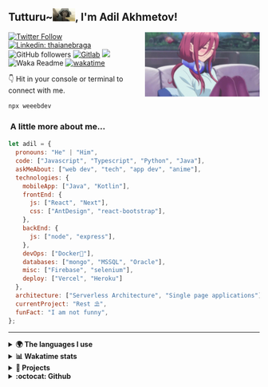 <h2>Tutturu~<img src="img/tuturu.gif" width="45" alt="">, I'm Adil Akhmetov! <img src="img/miku-dance.gif" width="50" alt=""></h2>
<img align='right' src="img/miku.gif" width="230" alt="">
<a href="https://sdu.edu.kz/"><img src="img/sdu-ahegao.svg" align="right" width="100" alt=""></a>
</em></p>

[![Twitter Follow](https://img.shields.io/twitter/follow/weeebdev?label=Follow)](https://twitter.com/intent/follow?screen_name=weeebdev)
[![Linkedin: thaianebraga](https://img.shields.io/badge/-adildev-blue?style=flat-square&logo=Linkedin&logoColor=white&link=https://www.linkedin.com/in/adildev/)](https://www.linkedin.com/in/adildev/)
![GitHub followers](https://img.shields.io/github/followers/weeebdev?label=Follow&style=flat-square)
[![Gitlab](https://img.shields.io/badge/Gitlab-weeebdev-orange?style=flat-square&logo=gitlab)](https://gitlab.com/weeebdev)
![](https://visitor-badge.glitch.me/badge?page_id=weeebdev.weeebdev)
![Waka Readme](https://github.com/weeebdev/weeebdev/workflows/Waka%20Readme/badge.svg)
[![wakatime](https://wakatime.com/badge/user/1fb6390f-222e-4088-8de8-840ef1443858.svg)](https://wakatime.com/@1fb6390f-222e-4088-8de8-840ef1443858)
<!-- [![Leetcode badge](https://leetcode-badge.chyroc.cn/?name=user3449f)](https://leetcode.com/user3449f/) -->

👇 Hit in your console or terminal to connect with me.

```bash
npx weeebdev
```

### <img src="https://media.giphy.com/media/VgCDAzcKvsR6OM0uWg/giphy.gif" width="50" alt=""> A little more about me...

```javascript
let adil = {
  pronouns: "He" | "Him",
  code: ["Javascript", "Typescript", "Python", "Java"],
  askMeAbout: ["web dev", "tech", "app dev", "anime"],
  technologies: {
    mobileApp: ["Java", "Kotlin"],
    frontEnd: {
      js: ["React", "Next"],
      css: ["AntDesign", "react-bootstrap"],
    },
    backEnd: {
      js: ["node", "express"],
    },
    devOps: ["Docker🐳"],
    databases: ["mongo", "MSSQL", "Oracle"],
    misc: ["Firebase", "selenium"],
    deploy: ["Vercel", "Heroku"]
  },
  architecture: ["Serverless Architecture", "Single page applications"],
  currentProject: "Rest ⛱",
  funFact: "I am not funny",
};
```

---

<details>
  <summary><b>🌍 The languages I use</b></summary>
  <hr>
  
  
| ⏰ Past month | ⌛️ Past Year |
|---|---|
| <a href="https://wakatime.com/@adildev"><img src="https://wakatime.com/share/@adilDev/4ebe423a-b427-4031-b073-d221b9528df7.svg" height="300px"></a> | <a href="https://wakatime.com/@adildev"><img src="https://wakatime.com/share/@adilDev/1b4a30f1-9a7f-47fe-b8d2-0fc90f37fcd3.svg" height="300px"></a> |
</details>

<details>
<summary><b>📊 Wakatime stats</b><br></summary>
<div>
<hr/>

<!--START_SECTION:waka-->
![Code Time](http://img.shields.io/badge/Code%20Time-4%2C698%20hrs%2012%20mins-blue)

![Profile Views](http://img.shields.io/badge/Profile%20Views-0-blue)

![Lines of code](https://img.shields.io/badge/From%20Hello%20World%20I%27ve%20Written-9.1%20million%20lines%20of%20code-blue)

**🐱 My GitHub Data** 

> 📦 572.3 kB Used in GitHub's Storage 
 > 
> 🏆 1,065 Contributions in the Year 2024
 > 
> 💼 Opted to Hire
 > 
> 📜 63 Public Repositories 
 > 
> 🔑 15 Private Repositories 
 > 
**I'm an Early 🐤** 

```text
🌞 Morning                408 commits         █░░░░░░░░░░░░░░░░░░░░░░░░   04.99 % 
🌆 Daytime                3884 commits        ████████████░░░░░░░░░░░░░   47.46 % 
🌃 Evening                3195 commits        ██████████░░░░░░░░░░░░░░░   39.04 % 
🌙 Night                  696 commits         ██░░░░░░░░░░░░░░░░░░░░░░░   08.51 % 
```
📅 **I'm Most Productive on Tuesday** 

```text
Monday                   986 commits         ███░░░░░░░░░░░░░░░░░░░░░░   12.05 % 
Tuesday                  2086 commits        ██████░░░░░░░░░░░░░░░░░░░   25.49 % 
Wednesday                961 commits         ███░░░░░░░░░░░░░░░░░░░░░░   11.74 % 
Thursday                 1099 commits        ███░░░░░░░░░░░░░░░░░░░░░░   13.43 % 
Friday                   453 commits         █░░░░░░░░░░░░░░░░░░░░░░░░   05.54 % 
Saturday                 864 commits         ███░░░░░░░░░░░░░░░░░░░░░░   10.56 % 
Sunday                   1734 commits        █████░░░░░░░░░░░░░░░░░░░░   21.19 % 
```


📊 **This Week I Spent My Time On** 

```text
🕑︎ Time Zone: Asia/Almaty

💬 Programming Languages: 
Other                    18 hrs 11 mins      ███████████████████████░░   92.00 % 
C++                      34 mins             █░░░░░░░░░░░░░░░░░░░░░░░░   02.87 % 
Python                   32 mins             █░░░░░░░░░░░░░░░░░░░░░░░░   02.73 % 
Bash                     7 mins              ░░░░░░░░░░░░░░░░░░░░░░░░░   00.62 % 
Go                       5 mins              ░░░░░░░░░░░░░░░░░░░░░░░░░   00.48 % 

🔥 Editors: 
Chrome                   16 hrs 36 mins      █████████████████████░░░░   83.96 % 
fish                     1 hr 9 mins         █░░░░░░░░░░░░░░░░░░░░░░░░   05.90 % 
Neovim                   54 mins             █░░░░░░░░░░░░░░░░░░░░░░░░   04.57 % 
Emacs                    38 mins             █░░░░░░░░░░░░░░░░░░░░░░░░   03.27 % 
TablePlus                17 mins             ░░░░░░░░░░░░░░░░░░░░░░░░░   01.50 % 

🐱‍💻 Projects: 
Terminal                 4 hrs 23 mins       ██████░░░░░░░░░░░░░░░░░░░   22.22 % 
Telegram-auto-reply      1 hr 43 mins        ██░░░░░░░░░░░░░░░░░░░░░░░   08.69 % 
awesome-chatgpt-prompts  1 hr 37 mins        ██░░░░░░░░░░░░░░░░░░░░░░░   08.18 % 
doomemacs                1 hr 18 mins        ██░░░░░░░░░░░░░░░░░░░░░░░   06.63 % 
Unknown Project          1 hr 18 mins        ██░░░░░░░░░░░░░░░░░░░░░░░   06.59 % 

💻 Operating System: 
Mac                      19 hrs 46 mins      █████████████████████████   100.00 % 
```

**I Mostly Code in Jupyter Notebook** 

```text
HTML                     9 repos             ██░░░░░░░░░░░░░░░░░░░░░░░   09.09 % 
Python                   5 repos             █░░░░░░░░░░░░░░░░░░░░░░░░   05.05 % 
Typst                    2 repos             █░░░░░░░░░░░░░░░░░░░░░░░░   02.02 % 
Lua                      2 repos             █░░░░░░░░░░░░░░░░░░░░░░░░   02.02 % 
C++                      1 repo              ░░░░░░░░░░░░░░░░░░░░░░░░░   01.01 % 
```



**Timeline**

![Lines of Code chart](https://raw.githubusercontent.com/weeebdev/weeebdev/master/assets/bar_graph.png)


 Last Updated on 22/07/2024 01:32:15 UTC
<!--END_SECTION:waka-->
</div>
</details>

<details>
<summary><b>🧾 Projects</b></summary>
<hr>

|Project|Status|
|---|---|
|[![ReadMe Card](https://github-readme-stats.vercel.app/api/pin/?username=weeebdev&repo=waifu.pics&theme=dracula)](https://github.com/weeebdev/waifu.pics)|[![time tracker](https://wakatime.com/badge/github/weeebdev/waifu.pics.svg)](https://wakatime.com/badge/github/weeebdev/waifu.pics)|
|[![ReadMe Card](https://github-readme-stats.vercel.app/api/pin/?username=mentor-ship&repo=mentorship&theme=dracula)](https://github.com/Mentor-ship/Mentorship)|[![time tracker](https://wakatime.com/badge/github/Mentor-ship/Mentorship.svg)](https://wakatime.com/badge/github/Mentor-ship/Mentorship)|
|[![ReadMe Card](https://github-readme-stats.vercel.app/api/pin/?username=masters-and-Abu&repo=tolqyn&theme=dracula)](https://github.com/Masters-and-Abu/Tolqyn)|[![time tracker](https://wakatime.com/badge/github/Masters-and-Abu/Tolqyn.svg)](https://wakatime.com/badge/github/Masters-and-Abu/Tolqyn)|
|[![ReadMe Card](https://github-readme-stats.vercel.app/api/pin/?username=dracula&repo=unigram&theme=dracula)](https://github.com/dracula/unigram)||

</details>

<details>
  <summary><b>:octocat: Github</b></summary>
  <hr>
  <a href="https://sourcekarma.vercel.app/weeebdev"><img src="https://sourcekarma-og.vercel.app/api/weeebdev/github" alt="" align="left"/></a>
  <img src="https://github-readme-stats.vercel.app/api?username=weeebdev&show_icons=true&theme=dracula&hide_title=true&hide_rank=true&count_private=true" align="right"/>
</details>
<div align="center">
  <kbd>
    <img src="https://waifu.now.sh/sfw/hug" alt="">
  </kbd>
</div>
